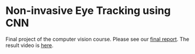 # Non-invasive Eye Tracking using CNN
Final project of the computer vision course.
Please see our [final report](./project_report.pdf).
The result video is [here](./result_video/eyeGaze2.avi).
